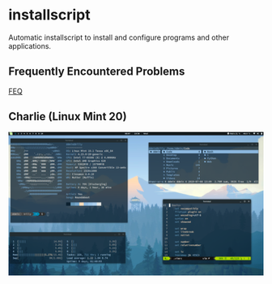 # installscript
Automatic installscript to install and configure programs and other applications.

## Frequently Encountered Problems
[FEQ](HELP/FREQUENTLY-ENCOUNTERED-PROBLEMS.org)

## Charlie (Linux Mint 20)
![](./IMG/mint.png)
